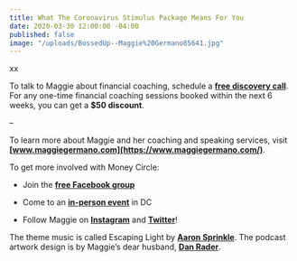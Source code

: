 ```yaml
---
title: What The Coronavirus Stimulus Package Means For You
date: 2020-03-30 12:00:00 -04:00
published: false
image: "/uploads/BossedUp--Maggie%20Germano85641.jpg"
---
```


xx

To talk to Maggie about financial coaching, schedule a **[free discovery call](https://hello.dubsado.com/public/appointment-scheduler/5c02ce6074f2c55de6e93f98/schedule)**. For any one-time financial coaching sessions booked within the next 6 weeks, you can get a **$50 discount**.

–

To learn more about Maggie and her coaching and speaking services, visit **[www.maggiegermano.com](https://www.maggiegermano.com/)**.

To get more involved with Money Circle:

* Join the **[free Facebook group](https://www.facebook.com/groups/MoneyCircleGroup)**

* Come to an **[in-person event](https://www.maggiegermano.com/moneycircle/)** in DC

* Follow Maggie on **[Instagram](https://dashboard.simplecast.com/episodes/www.instagram.com/maggiegermano)** and **[Twitter](https://dashboard.simplecast.com/episodes/www.twitter.com/maggiegermano)**!

The theme music is called Escaping Light by **[Aaron Sprinkle](http://aaronsprinklemusic.com/)**. The podcast artwork design is by Maggie’s dear husband, **[Dan Rader](https://danrdesign.com/)**.